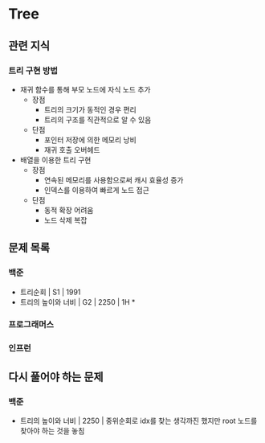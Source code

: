 # Tree

## 관련 지식

### 트리 구현 방법

- 재귀 함수를 통해 부모 노드에 자식 노드 추가
    - 장점
        - 트리의 크기가 동적인 경우 편리
        - 트리의 구조를 직관적으로 알 수 있음
    - 단점
        - 포인터 저장에 의한 메모리 낭비
        - 재귀 호출 오버헤드
- 배열을 이용한 트리 구현
    - 장점
        - 연속된 메모리를 사용함으로써 캐시 효율성 증가
        - 인덱스를 이용하여 빠르게 노드 접근
    - 단점
        - 동적 확장 어려움
        - 노드 삭제 복잡

## 문제 목록

### 백준

- 트리순회 | S1 | 1991
- 트리의 높이와 너비 | G2 | 2250 | 1H *

### 프로그래머스

### 인프런

## 다시 풀어야 하는 문제

### 백준

- 트리의 높이와 너비 | 2250 | 중위순회로 idx를 찾는 생각까진 했지만 root 노드를 찾아야 하는 것을 놓침